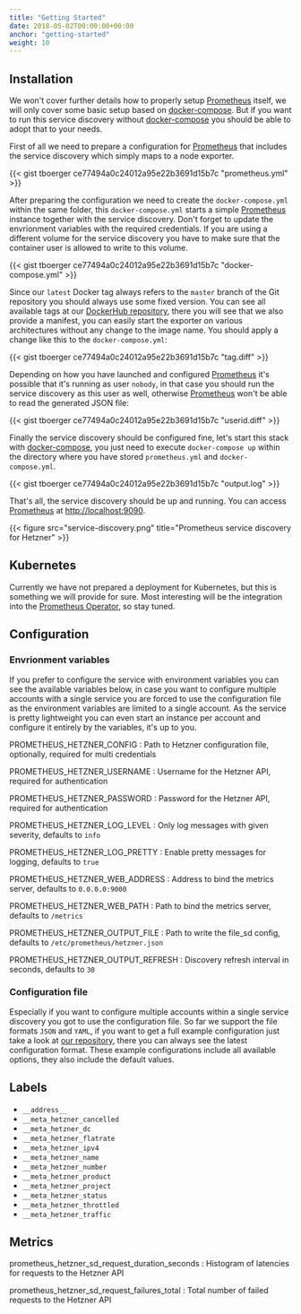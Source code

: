 ```yaml
---
title: "Getting Started"
date: 2018-05-02T00:00:00+00:00
anchor: "getting-started"
weight: 10
---
```


## Installation

We won't cover further details how to properly setup [Prometheus](https://prometheus.io) itself, we will only cover some basic setup based on [docker-compose](https://docs.docker.com/compose/). But if you want to run this service discovery without [docker-compose](https://docs.docker.com/compose/) you should be able to adopt that to your needs.

First of all we need to prepare a configuration for [Prometheus](https://prometheus.io) that includes the service discovery which simply maps to a node exporter.

{{< gist tboerger ce77494a0c24012a95e22b3691d15b7c "prometheus.yml" >}}

After preparing the configuration we need to create the `docker-compose.yml` within the same folder, this `docker-compose.yml` starts a simple [Prometheus](https://prometheus.io) instance together with the service discovery. Don't forget to update the envrionment variables with the required credentials. If you are using a different volume for the service discovery you have to make sure that the container user is allowed to write to this volume.

{{< gist tboerger ce77494a0c24012a95e22b3691d15b7c "docker-compose.yml" >}}

Since our `latest` Docker tag always refers to the `master` branch of the Git repository you should always use some fixed version. You can see all available tags at our [DockerHub repository](https://hub.docker.com/r/promhippie/prometheus-hetzner-sd/tags/), there you will see that we also provide a manifest, you can easily start the exporter on various architectures without any change to the image name. You should apply a change like this to the `docker-compose.yml`:

{{< gist tboerger ce77494a0c24012a95e22b3691d15b7c "tag.diff" >}}

Depending on how you have launched and configured [Prometheus](https://prometheus.io) it's possible that it's running as user `nobody`, in that case you should run the service discovery as this user as well, otherwise [Prometheus](https://prometheus.io) won't be able to read the generated JSON file:

{{< gist tboerger ce77494a0c24012a95e22b3691d15b7c "userid.diff" >}}

Finally the service discovery should be configured fine, let's start this stack with [docker-compose](https://docs.docker.com/compose/), you just need to execute `docker-compose up` within the directory where you have stored `prometheus.yml` and `docker-compose.yml`.

{{< gist tboerger ce77494a0c24012a95e22b3691d15b7c "output.log" >}}

That's all, the service discovery should be up and running. You can access [Prometheus](https://prometheus.io) at [http://localhost:9090](http://localhost:9090).

{{< figure src="service-discovery.png" title="Prometheus service discovery for Hetzner" >}}

## Kubernetes

Currently we have not prepared a deployment for Kubernetes, but this is something we will provide for sure. Most interesting will be the integration into the [Prometheus Operator](https://coreos.com/operators/prometheus/docs/latest/), so stay tuned.

## Configuration

### Envrionment variables

If you prefer to configure the service with environment variables you can see the available variables below, in case you want to configure multiple accounts with a single service you are forced to use the configuration file as the environment variables are limited to a single account. As the service is pretty lightweight you can even start an instance per account and configure it entirely by the variables, it's up to you.

PROMETHEUS_HETZNER_CONFIG
: Path to Hetzner configuration file, optionally, required for multi credentials

PROMETHEUS_HETZNER_USERNAME
: Username for the Hetzner API, required for authentication

PROMETHEUS_HETZNER_PASSWORD
: Password for the Hetzner API, required for authentication

PROMETHEUS_HETZNER_LOG_LEVEL
: Only log messages with given severity, defaults to `info`

PROMETHEUS_HETZNER_LOG_PRETTY
: Enable pretty messages for logging, defaults to `true`

PROMETHEUS_HETZNER_WEB_ADDRESS
: Address to bind the metrics server, defaults to `0.0.0.0:9000`

PROMETHEUS_HETZNER_WEB_PATH
: Path to bind the metrics server, defaults to `/metrics`

PROMETHEUS_HETZNER_OUTPUT_FILE
: Path to write the file_sd config, defaults to `/etc/prometheus/hetzner.json`

PROMETHEUS_HETZNER_OUTPUT_REFRESH
: Discovery refresh interval in seconds, defaults to `30`

### Configuration file

Especially if you want to configure multiple accounts within a single service discovery you got to use the configuration file. So far we support the file formats `JSON` and `YAML`, if you want to get a full example configuration just take a look at [our repository](https://github.com/promhippie/prometheus-hetzner-sd/tree/master/config), there you can always see the latest configuration format. These example configurations include all available options, they also include the default values.

## Labels

* `__address__`
* `__meta_hetzner_cancelled`
* `__meta_hetzner_dc`
* `__meta_hetzner_flatrate`
* `__meta_hetzner_ipv4`
* `__meta_hetzner_name`
* `__meta_hetzner_number`
* `__meta_hetzner_product`
* `__meta_hetzner_project`
* `__meta_hetzner_status`
* `__meta_hetzner_throttled`
* `__meta_hetzner_traffic`

## Metrics

prometheus_hetzner_sd_request_duration_seconds
: Histogram of latencies for requests to the Hetzner API

prometheus_hetzner_sd_request_failures_total
: Total number of failed requests to the Hetzner API
